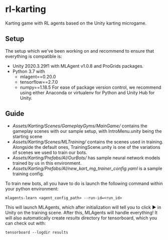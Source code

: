 # rl-karting
Karting game with RL agents based on the Unity karting microgame. 

## Setup
The setup which we've been working on and recommend to ensure that everything is compatible is:
- Unity 2020.3.29f1 with MLAgent v1.0.8 and ProGrids packages.
- Python 3.7 with
  - mlagent==0.20.0
  - tensorflow==2.7.0
  - numpy==1.18.5
For ease of package version control, we recommend using either Anaconda or virtualenv for Python and Unity Hub for Unity.

## Guide
- *Assets/Karting/Scenes/GameplayGyms/MainGame/* contains the gameplay scenes with our sample setup, with IntroMenu.unity being the starting scene
- *Assets/Karting/Scenes/MLTraining/* contains the scenes used in training. Alongside the default ones, TrainingScene.unity is one of the variations of scenes we used to train our bots.
- *Assets/Karting/Prefabs/AI/OurBots/* has sample neural network models trained by us in this environment.
- *Assets/Karting/Prefabs/AI/new_kart_mg_trainer_config.yaml* is a sample training config.

To train new bots, all you have to do is launch the following command within your python environment:
```
mlagents-learn <agent_config_path> --run-id=<run_id>
```
This will launch MLAgents, which after initialization will tell you to click ▶ in Unity on the training scene. After this, MLAgents will handle everything!
It will also automatically create *results* directory for tensorboard, which you can check out with:
```
tensorboard --logdir results
```
